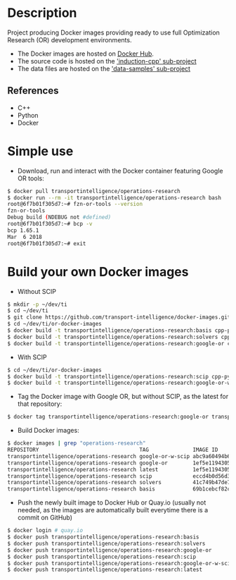 # Description

Project producing Docker images providing ready to use
full Optimization Research (OR) development environments.

* The Docker images are hosted on [Docker Hub](http://hub.docker.com/r/transportintelligence/operations-research/).
* The source code is hosted on the ['induction-cpp' sub-project](http://github.com/transport-intelligence/induction-cpp)
* The data files are hosted on the ['data-samples' sub-project](http://github.com/transport-intelligence/data-samples)

## References
* C++
* Python
* Docker

# Simple use
* Download, run and interact with the Docker container
  featuring Google OR tools:
```bash
$ docker pull transportintelligence/operations-research
$ docker run --rm -it transportintelligence/operations-research bash
root@6f7b01f305d7:~# fzn-or-tools --version
fzn-or-tools
Debug build (NDEBUG not #defined)
root@6f7b01f305d7:~# bcp -v
bcp 1.65.1
Mar  6 2018
root@6f7b01f305d7:~# exit
```

# Build your own Docker images
* Without SCIP
```bash
$ mkdir -p ~/dev/ti
$ cd ~/dev/ti
$ git clone https://github.com/transport-intelligence/docker-images.git or-docker-images
$ cd ~/dev/ti/or-docker-images
$ docker build -t transportintelligence/operations-research:basis cpp-python/basis
$ docker build -t transportintelligence/operations-research:solvers cpp-python/solvers
$ docker build -t transportintelligence/operations-research:google-or cpp-python/google-or
```

* With SCIP
```bash
$ cd ~/dev/ti/or-docker-images
$ docker build -t transportintelligence/operations-research:scip cpp-python/scip
$ docker build -t transportintelligence/operations-research:google-or-w-scip cpp-python/google-or-w-scip
```

* Tag the Docker image with Google OR, but without SCIP, as the latest
  for that repository:
```bash
$ docker tag transportintelligence/operations-research:google-or transportintelligence/operations-research:latest
```

* Build Docker images:
```bash
$ docker images | grep "operations-research"
REPOSITORY                                TAG              IMAGE ID      CREATED          SIZE
transportintelligence/operations-research google-or-w-scip abc9a60494b6  8 minutes ago    2.02GB
transportintelligence/operations-research google-or        1ef5e1194305  11 minutes ago   1.72GB
transportintelligence/operations-research latest           1ef5e1194305  11 minutes ago   1.72GB
transportintelligence/operations-research scip             eccd4b0d56d3  19 minutes ago   1.93GB
transportintelligence/operations-research solvers          41c749b47de7  30 minutes ago   1.63GB
transportintelligence/operations-research basis            69b1cebcf82c  51 minutes ago   1.36GB
```

* Push the newly built image to Docker Hub or Quay.io (usually not needed,
  as the images are automatically built everytime there is a commit on GitHub)
```bash
$ docker login # quay.io
$ docker push transportintelligence/operations-research:basis
$ docker push transportintelligence/operations-research:solvers
$ docker push transportintelligence/operations-research:google-or
$ docker push transportintelligence/operations-research:scip
$ docker push transportintelligence/operations-research:google-or-w-scip
$ docker push transportintelligence/operations-research:latest
```

